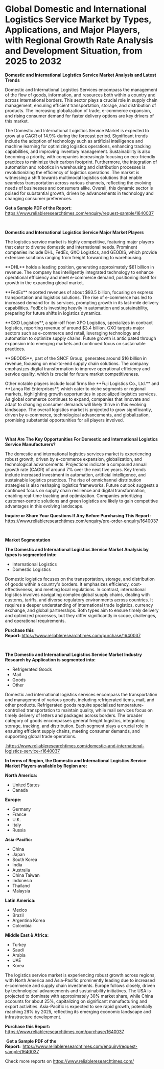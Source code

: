 <p><h1>Global Domestic and International Logistics Service Market by Types, Applications, and Major Players, with Regional Growth Rate Analysis and Development Situation, from 2025 to 2032</h1></p><p><strong>Domestic and International Logistics Service Market Analysis and Latest Trends</strong></p>
<p><p>Domestic and International Logistics Services encompass the management of the flow of goods, information, and resources both within a country and across international borders. This sector plays a crucial role in supply chain management, ensuring efficient transportation, storage, and distribution of products. The increasing globalization of trade, e-commerce expansion, and rising consumer demand for faster delivery options are key drivers of this market.</p><p>The Domestic and International Logistics Service Market is expected to grow at a CAGR of 14.9% during the forecast period. Significant trends include the adoption of technology such as artificial intelligence and machine learning for optimizing logistics operations, enhancing tracking capabilities, and improving inventory management. Sustainability is also becoming a priority, with companies increasingly focusing on eco-friendly practices to minimize their carbon footprint. Furthermore, the integration of automation and robotics in warehousing and distribution processes is revolutionizing the efficiency of logistics operations. The market is witnessing a shift towards multimodal logistics solutions that enable seamless transportation across various channels, reflecting the evolving needs of businesses and consumers alike. Overall, this dynamic sector is poised for substantial growth, driven by advancements in technology and changing consumer preferences.</p></p>
<p><strong>Get a Sample PDF of the Report:&nbsp;</strong> <a href="https://www.reliableresearchtimes.com/enquiry/request-sample/1640037?utm_campaign=3223&utm_medium=2&utm_source=Github&utm_content=ia&utm_term=11032025&utm_id=domestic-and-international-logistics-service">https://www.reliableresearchtimes.com/enquiry/request-sample/1640037</a></p>
<p>&nbsp;</p>
<p><strong>Domestic and International Logistics Service Major Market Players</strong></p>
<p><p>The logistics service market is highly competitive, featuring major players that cater to diverse domestic and international needs. Prominent companies include DHL, FedEx, GXO Logistics, and GEODIS, which provide extensive solutions ranging from freight forwarding to warehousing.</p><p>**DHL** holds a leading position, generating approximately $81 billion in revenue. The company has intelligently integrated technology to enhance operational efficiency and meet e-commerce demand, positioning itself for growth in the expanding global market.</p><p>**FedEx** reported revenues of about $93.5 billion, focusing on express transportation and logistics solutions. The rise of e-commerce has led to increased demand for its services, prompting growth in its last-mile delivery capabilities. FedEx is investing heavily in automation and sustainability, preparing for future shifts in logistics dynamics.</p><p>**GXO Logistics**, a spin-off from XPO Logistics, specializes in contract logistics, reporting revenue of around $3.4 billion. GXO targets major sectors such as e-commerce and retail, leveraging technology and automation to optimize supply chains. Future growth is anticipated through expansion into emerging markets and continued focus on sustainable practices.</p><p>**GEODIS**, part of the SNCF Group, generates around $16 billion in revenue, focusing on end-to-end supply chain solutions. The company emphasizes digital transformation to improve operational efficiency and service quality, which is crucial for future market competitiveness.</p><p>Other notable players include local firms like **Fuji Logistics Co., Ltd.** and **Lança Rei Enterprises**, which cater to niche segments or regional markets, highlighting growth opportunities in specialized logistics services. As global commerce continues to expand, companies that innovate and adapt to changing consumer demands will likely thrive in this evolving landscape. The overall logistics market is projected to grow significantly, driven by e-commerce, technological advancements, and globalization, promising substantial opportunities for all players involved.</p></p>
<p>&nbsp;</p>
<p><strong>What Are The Key Opportunities For Domestic and International Logistics Service Manufacturers?</strong></p>
<p><p>The domestic and international logistics services market is experiencing robust growth, driven by e-commerce expansion, globalization, and technological advancements. Projections indicate a compound annual growth rate (CAGR) of around 7% over the next five years. Key trends include increased investment in automation, artificial intelligence, and sustainable logistics practices. The rise of omnichannel distribution strategies is also reshaping logistics frameworks. Future outlook suggests a continued focus on supply chain resilience and digital transformation, enabling real-time tracking and optimization. Companies prioritizing customer-centric solutions and green logistics are likely to gain competitive advantages in this evolving landscape.</p></p>
<p><strong>Inquire or Share Your Questions If Any Before Purchasing This Report:</strong> <a href="https://www.reliableresearchtimes.com/enquiry/pre-order-enquiry/1640037?utm_campaign=3223&utm_medium=2&utm_source=Github&utm_content=ia&utm_term=11032025&utm_id=domestic-and-international-logistics-service">https://www.reliableresearchtimes.com/enquiry/pre-order-enquiry/1640037</a></p>
<p>&nbsp;</p>
<p><strong>Market Segmentation</strong></p>
<p><strong>The Domestic and International Logistics Service Market Analysis by types is segmented into:</strong></p>
<p><ul><li>International Logistics</li><li>Domestic Logistics</li></ul></p>
<p><p>Domestic logistics focuses on the transportation, storage, and distribution of goods within a country's borders. It emphasizes efficiency, cost-effectiveness, and meeting local regulations. In contrast, international logistics involves navigating complex global supply chains, dealing with customs, tariffs, and diverse regulatory environments across countries. It requires a deeper understanding of international trade logistics, currency exchange, and global partnerships. Both types aim to ensure timely delivery and optimized processes, but they differ significantly in scope, challenges, and operational requirements.</p></p>
<p><strong>Purchase this Report:&nbsp;</strong><a href="https://www.reliableresearchtimes.com/purchase/1640037?utm_campaign=3223&utm_medium=2&utm_source=Github&utm_content=ia&utm_term=11032025&utm_id=domestic-and-international-logistics-service">https://www.reliableresearchtimes.com/purchase/1640037</a></p>
<p>&nbsp;</p>
<p><strong>The Domestic and International Logistics Service Market Industry Research by Application is segmented into:</strong></p>
<p><ul><li>Refrigerated Goods</li><li>Mail</li><li>Goods</li><li>Other</li></ul></p>
<p><p>Domestic and international logistics services encompass the transportation and management of various goods, including refrigerated items, mail, and other products. Refrigerated goods require specialized temperature-controlled transportation to maintain quality, while mail services focus on timely delivery of letters and packages across borders. The broader category of goods encompasses general freight logistics, integrating storage, tracking, and distribution. Each segment plays a crucial role in ensuring efficient supply chains, meeting consumer demands, and supporting global trade operations.</p></p>
<p><a href="https://www.reliableresearchtimes.com/domestic-and-international-logistics-service-r1640037?utm_campaign=3223&utm_medium=2&utm_source=Github&utm_content=ia&utm_term=11032025&utm_id=domestic-and-international-logistics-service">&nbsp;https://www.reliableresearchtimes.com/domestic-and-international-logistics-service-r1640037</a></p>
<p><strong>In terms of Region, the Domestic and International Logistics Service Market Players available by Region are:</strong></p>
<p>
    <p> <strong> North America: </strong>
        <ul>
            <li>United States</li>
            <li>Canada</li>
        </ul>
        </p> 
    <p> <strong> Europe: </strong>
        <ul>
            <li>Germany</li>
            <li>France</li>
            <li>U.K.</li>
            <li>Italy</li>
            <li>Russia</li>
        </ul>
        </p> 
    <p> <strong> Asia-Pacific: </strong>
        <ul>
            <li>China</li>
            <li>Japan</li>
            <li>South Korea</li>
            <li>India</li>
            <li>Australia</li>
            <li>China Taiwan</li>
            <li>Indonesia</li>
            <li>Thailand</li>
            <li>Malaysia</li>
        </ul>
        </p> 
    <p> <strong> Latin America: </strong>
        <ul>
            <li>Mexico</li>
            <li>Brazil</li>
            <li>Argentina Korea</li>
            <li>Colombia</li>
        </ul>
        </p> 
    <p> <strong> Middle East & Africa: </strong>
        <ul>
            <li>Turkey</li>
            <li>Saudi</li>
            <li>Arabia</li>
            <li>UAE</li>
            <li>Korea</li>
        </ul>
    </p>
    </p>
<p><p>The logistics service market is experiencing robust growth across regions, with North America and Asia-Pacific prominently leading due to increased e-commerce and supply chain investments. Europe follows closely, driven by technological advancements and sustainability initiatives. The USA is projected to dominate with approximately 30% market share, while China accounts for about 25%, capitalizing on significant manufacturing and export activities. Asia-Pacific is expected to see rapid growth, potentially reaching 28% by 2025, reflecting its emerging economic landscape and infrastructure development.</p></p>
<p><strong>Purchase this Report: </strong><a href="https://www.reliableresearchtimes.com/purchase/1640037?utm_campaign=3223&utm_medium=2&utm_source=Github&utm_content=ia&utm_term=11032025&utm_id=domestic-and-international-logistics-service">https://www.reliableresearchtimes.com/purchase/1640037</a></p>
<p>&nbsp;<strong>Get a Sample PDF of the Report:&nbsp;&nbsp;</strong><a href="https://www.reliableresearchtimes.com/enquiry/request-sample/1640037?utm_campaign=3223&utm_medium=2&utm_source=Github&utm_content=ia&utm_term=11032025&utm_id=domestic-and-international-logistics-service">https://www.reliableresearchtimes.com/enquiry/request-sample/1640037</a></p>
<p><strong></strong></p>
<p>Check more reports on <a href="https://www.reliableresearchtimes.com/?utm_campaign=3223&utm_medium=2&utm_source=Github&utm_content=ia&utm_term=11032025&utm_id=domestic-and-international-logistics-service">https://www.reliableresearchtimes.com/</a></p>